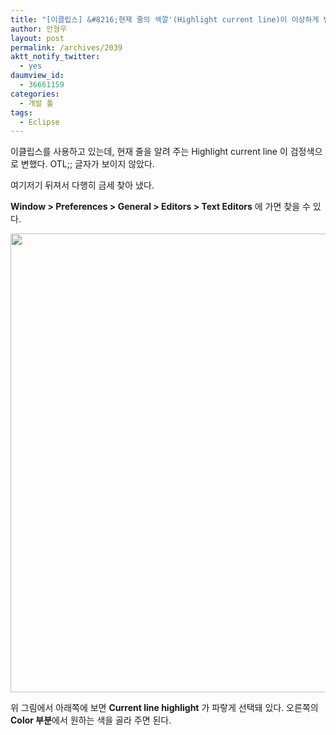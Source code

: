 ```yaml
---
title: "[이클립스] &#8216;현재 줄의 색깔'(Highlight current line)이 이상하게 변했다면?"
author: 안형우
layout: post
permalink: /archives/2039
aktt_notify_twitter:
  - yes
daumview_id:
  - 36661159
categories:
  - 개발 툴
tags:
  - Eclipse
---
```

이클립스를 사용하고 있는데, 현재 줄을 알려 주는 Highlight current line 이 검정색으로 변했다. OTL;; 글자가 보이지 않았다.

여기저기 뒤져서 다행히 금세 찾아 냈다.

**Window > Preferences > General > Editors > Text Editors** 에 가면 찾을 수 있다.

<img class="aligncenter" src="https://dl.dropbox.com/u/15546257/blog/mytory/eclipse-current-line-highlight.png" alt="" width="635" height="734" />

위 그림에서 아래쪽에 보면 **Current line highlight** 가 파랗게 선택돼 있다. 오른쪽의 **Color 부분**에서 원하는 색을 골라 주면 된다.